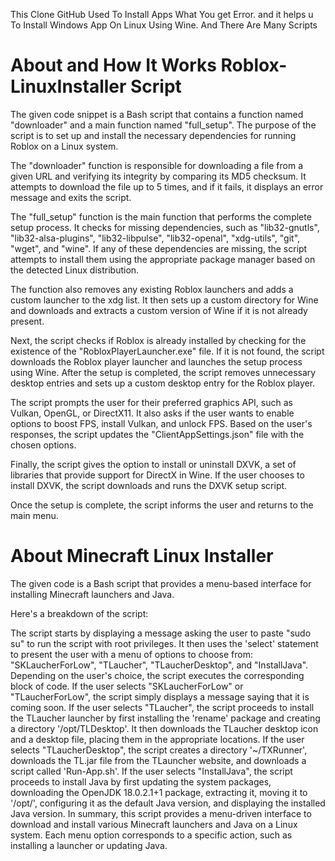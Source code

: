 This Clone GitHub Used To Install Apps What You get Error. and it helps u To Install Windows App On Linux Using Wine. And There Are Many Scripts

# About and How It Works Roblox-LinuxInstaller Script
The given code snippet is a Bash script that contains a function named "downloader" and a main function named "full_setup". The purpose of the script is to set up and install the necessary dependencies for running Roblox on a Linux system.

The "downloader" function is responsible for downloading a file from a given URL and verifying its integrity by comparing its MD5 checksum. It attempts to download the file up to 5 times, and if it fails, it displays an error message and exits the script.

The "full_setup" function is the main function that performs the complete setup process. It checks for missing dependencies, such as "lib32-gnutls", "lib32-alsa-plugins", "lib32-libpulse", "lib32-openal", "xdg-utils", "git", "wget", and "wine". If any of these dependencies are missing, the script attempts to install them using the appropriate package manager based on the detected Linux distribution.

The function also removes any existing Roblox launchers and adds a custom launcher to the xdg list. It then sets up a custom directory for Wine and downloads and extracts a custom version of Wine if it is not already present.

Next, the script checks if Roblox is already installed by checking for the existence of the "RobloxPlayerLauncher.exe" file. If it is not found, the script downloads the Roblox player launcher and launches the setup process using Wine. After the setup is completed, the script removes unnecessary desktop entries and sets up a custom desktop entry for the Roblox player.

The script prompts the user for their preferred graphics API, such as Vulkan, OpenGL, or DirectX11. It also asks if the user wants to enable options to boost FPS, install Vulkan, and unlock FPS. Based on the user's responses, the script updates the "ClientAppSettings.json" file with the chosen options.

Finally, the script gives the option to install or uninstall DXVK, a set of libraries that provide support for DirectX in Wine. If the user chooses to install DXVK, the script downloads and runs the DXVK setup script.

Once the setup is complete, the script informs the user and returns to the main menu.


# About Minecraft Linux Installer
The given code is a Bash script that provides a menu-based interface for installing Minecraft launchers and Java.

Here's a breakdown of the script:

The script starts by displaying a message asking the user to paste "sudo su" to run the script with root privileges.
It then uses the 'select' statement to present the user with a menu of options to choose from: "SKLaucherForLow", "TLaucher", "TLaucherDesktop", and "InstallJava".
Depending on the user's choice, the script executes the corresponding block of code.
If the user selects "SKLaucherForLow" or "TLaucherForLow", the script simply displays a message saying that it is coming soon.
If the user selects "TLaucher", the script proceeds to install the TLaucher launcher by first installing the 'rename' package and creating a directory '/opt/TLDesktop'. It then downloads the TLaucher desktop icon and a desktop file, placing them in the appropriate locations.
If the user selects "TLaucherDesktop", the script creates a directory '~/TXRunner', downloads the TL.jar file from the TLauncher website, and downloads a script called 'Run-App.sh'.
If the user selects "InstallJava", the script proceeds to install Java by first updating the system packages, downloading the OpenJDK 18.0.2.1+1 package, extracting it, moving it to '/opt/', configuring it as the default Java version, and displaying the installed Java version.
In summary, this script provides a menu-driven interface to download and install various Minecraft launchers and Java on a Linux system. Each menu option corresponds to a specific action, such as installing a launcher or updating Java.
